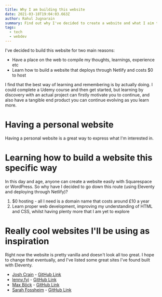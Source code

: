 ```yaml
---
title: Why I am building this website
date: 2021-03-18T19:04:03.663Z
author: Rahul Jugnarain
summary: Find out why I've decided to create a website and what I aim to do with it.
tags:
  - tech
  - webdev
---
```

I've decided to build this website for two main reasons:
* Have a place on the web to compile my thoughts, learnings, experience etc
* Learn how to build a website that deploys through Netlify and costs $0 to host

I find that the best way of learning and remembering is by actually doing. I could complete a Udemy course and then get started, but learning by discovery with an actual project can firstly motivate you to continue, and also have a tangible end product you can continue evolving as you learn more.

# Having a personal website

Having a personal website is a great way to express what I'm interested in.

# Learning how to build a website this specific way

In this day and age, anyone can create a website easily with Squarespace or WordPress. So why have I decided to go down this route (using Eleventy and deploying through Netlify)?

1. $0 hosting - all I need is a domain name that costs around £10 a year
2. Learn proper web development, improving my understanding of HTML and CSS, whilst having plenty more that I am yet to explore

# Really cool websites I'll be using as inspiration
Right now the website is pretty vanilla and doesn't look all too great. I hope to change that eventually, and I've listed some great sites I've found built with Eleventy.

* [Josh Crain](https://joshcrain.io/) - [GitHub Link](https://github.com/joshcrain/joshcrain.io)
* [lenny.fyi](https://lenny.fyi/) - [GitHub Link](https://github.com/lennyanders/lenny.fyi)
* [Max Böck](https://mxb.dev/) - [GitHub Link](https://github.com/maxboeck/mxb)
* [Sarah Fossheim](https://fossheim.io/) - [GitHub Link](https://github.com/sarahfossheim/fossheim-io) 